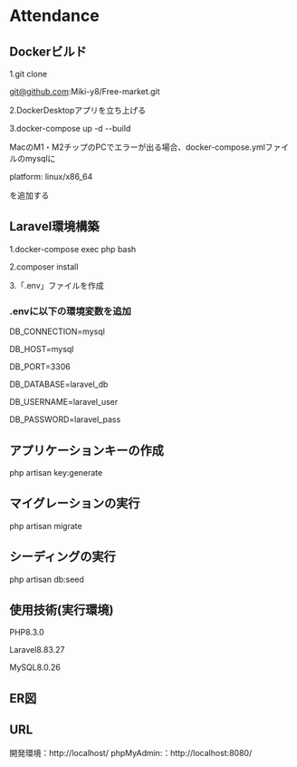 # Attendance
## Dockerビルド

1.git clone

git@github.com:Miki-y8/Free-market.git

2.DockerDesktopアプリを立ち上げる

3.docker-compose up -d --build

MacのM1・M2チップのPCでエラーが出る場合、docker-compose.ymlファイルのmysqlに

platform: linux/x86_64

を追加する



## Laravel環境構築

1.docker-compose exec php bash

2.composer install

3.「.env」ファイルを作成

### .envに以下の環境変数を追加

DB_CONNECTION=mysql

DB_HOST=mysql

DB_PORT=3306

DB_DATABASE=laravel_db

DB_USERNAME=laravel_user

DB_PASSWORD=laravel_pass

## アプリケーションキーの作成

php artisan key:generate

## マイグレーションの実行

php artisan migrate

## シーディングの実行

php artisan db:seed

## 使用技術(実行環境)

PHP8.3.0

Laravel8.83.27

MySQL8.0.26

## ER図


## URL
開発環境：http://localhost/
phpMyAdmin:：http://localhost:8080/

